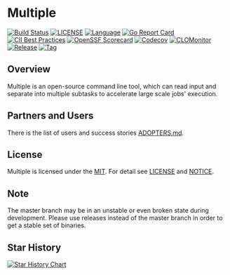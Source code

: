 # Multiple

[![Build Status](https://github.com/horsing/multiple/actions/workflows/ci.yml/badge.svg)](https://github.com/horsing/multiple/actions/workflows/ci.yml)
[![LICENSE](https://img.shields.io/github/license/horsing/multiple.svg)](https://github.com/horsing/multiple/blob/master/LICENSE)
[![Language](https://img.shields.io/badge/Language-Go-blue.svg)](https://golang.org/)
[![Go Report Card](https://goreportcard.com/badge/github.com/horsing/multiple)](https://goreportcard.com/report/github.com/horsing/multiple)
[![CII Best Practices](https://bestpractices.coreinfrastructure.org/projects/2761/badge)](https://bestpractices.coreinfrastructure.org/projects/6232)
[![OpenSSF Scorecard](https://api.securityscorecards.dev/projects/github.com/horsing/multiple/badge)](https://securityscorecards.dev/viewer/?uri=github.com/horsing/multiple)
[![Codecov](https://img.shields.io/codecov/c/github/horsing/multiple?style=flat-square&logo=codecov)](https://codecov.io/gh/horsing/multiple)
[![CLOMonitor](https://img.shields.io/endpoint?url=https://clomonitor.io/api/projects/cncf/chubao-fs/badge)](https://clomonitor.io/projects/cncf/chubao-fs)
[![Release](https://img.shields.io/github/v/release/horsing/multiple.svg?color=161823&style=flat-square&logo=smartthings)](https://github.com/horsing/multiple/releases)
[![Tag](https://img.shields.io/github/v/tag/horsing/multiple.svg?color=ee8936&logo=fitbit&style=flat-square)](https://github.com/horsing/multiple/tags)

## Overview

Multiple is an open-source command line tool, which can read input and separate into multiple subtasks to accelerate large scale jobs' execution.

## Partners and Users

There is the list of users and success stories [ADOPTERS.md](ADOPTERS.md).

## License

Multiple is licensed under the [MIT](https://opensource.org/license/mit).
For detail see [LICENSE](LICENSE) and [NOTICE](NOTICE).

## Note

The master branch may be in an unstable or even broken state during development. Please use releases instead of the master branch in order to get a stable set of binaries.

## Star History

[![Star History Chart](https://api.star-history.com/svg?repos=horsing/multiple&type=Date)](https://star-history.com/#horsing/multiple&Date)
